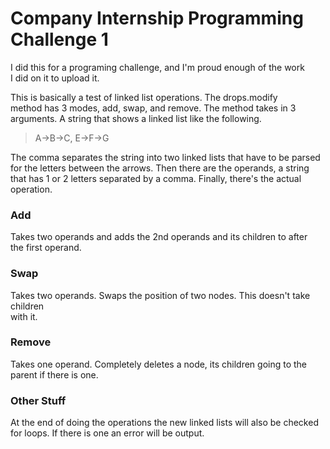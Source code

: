# Company Internship Programming Challenge 1  

I did this for a programing challenge, and I'm proud enough of the work  
I did on it to upload it.

This is basically a test of linked list operations. The drops.modify  
method has 3 modes, add, swap, and remove. The method takes in 3  
arguments. A string that shows a linked list like the following.  

> A->B->C, E->F->G  

The comma separates the string into two linked lists that have to be parsed  
for the letters between the arrows. Then there are the operands, a string  
that has 1 or 2 letters separated by a comma. Finally, there's the actual  
operation.


### Add  

Takes two operands and adds the 2nd operands and its children to after  
the first operand.  

### Swap  

Takes two operands. Swaps the position of two nodes. This doesn't take children  
with it.  

### Remove  

Takes one operand. Completely deletes a node, its children going to the  
parent if there is one.  

### Other Stuff  

At the end of doing the operations the new linked lists will also be checked  
for loops. If there is one an error will be output.  
